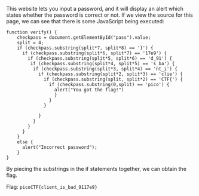 This website lets you input a password, and it will display an alert which states whether the password is correct or not. If we view the source for this page, we can see that there is some JavaScript being executed:
```
function verify() {
    checkpass = document.getElementById("pass").value;
    split = 4;
    if (checkpass.substring(split*7, split*8) == '}') {
      if (checkpass.substring(split*6, split*7) == '17e9') {
        if (checkpass.substring(split*5, split*6) == 'd_91') {
         if (checkpass.substring(split*4, split*5) == 's_ba') {
          if (checkpass.substring(split*3, split*4) == 'nt_i') {
            if (checkpass.substring(split*2, split*3) == 'clie') {
              if (checkpass.substring(split, split*2) == 'CTF{') {
                if (checkpass.substring(0,split) == 'pico') {
                  alert("You got the flag!")
                  }
                }
              }
      
            }
          }
        }
      }
    }
    else {
      alert("Incorrect password");
    }
}
```

By piecing the substrings in the if statements together, we can obtain the flag.

Flag: `picoCTF{client_is_bad_9117e9}`
